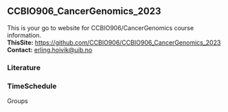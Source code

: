 ## CCBIO906_CancerGenomics_2023
This is your go to website for CCBIO906/CancerGenomics course information.      
**ThisSite:** https://github.com/CCBIO906/CCBIO906_CancerGenomics_2023     
**Contact:** erling.hoivik@uib.no       

### Literature

### TimeSchedule

Groups        

